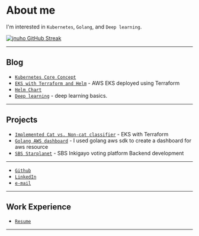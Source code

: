 # About me

I'm interested in `Kubernetes`, `Golang`, and `Deep learning`.

<!-- [![jnuho GitHub stats](https://github-readme-stats.vercel.app/api?username=jnuho&show_icons=true&rank_icon=percentile&show=reviews,prs_merged,prs_merged_percentage)](https://github.com/jnuho) -->
[![jnuho GitHub Streak](https://streak-stats.demolab.com?user=jnuho&theme=github-light)](https://github.com/jnuho)

<hr>

## Blog

- [`Kubernetes Core Concept`](blog/posts/Kubernetes-Core-Concept.md)
- [`EKS with Terraform and Helm`](blog/posts/EKS_with_Terraform_and_Helm.md) - AWS EKS deployed using Terraform
- [`Helm Chart`](blog/posts/Helm.md)
- [`Deep learning`](blog/posts/deeplearning.ai.md) - deep learning basics.

<hr>


## Projects

- [`Implemented Cat vs. Non-cat classifier`](blog/posts/Implement-Cat-vs.-Non-cat-Classifier-on-EKS.md) - EKS with Terraform
- [`Golang AWS dashboard`](blog/posts/Golang-AWS-dashboard.md) - I used golang aws sdk to create a dashboard for aws resource
- [`SBS Starplanet`](blog/posts/Work-at-Rowem.md) - SBS Inkigayo voting platform Backend development

<hr>

* <i class="fa fa-github"></i> <a href="https://github.com/jnuho" target="_blank">`Github`</a>
* <i class="fa fa-linkedin-square"></i> <a href="https://www.linkedin.com/in/jun-ho-lee-047166273/" target="_blank">`LinkedIn`</a>
* <i class="fa fa-envelope" aria-hidden="true"></i> [`e-mail`](mailto:cactoos555@gmail.com?subject=Test)

<hr>

## Work Experience

* <i class="fa fa-id-badge" aria-hidden="true"></i> [`Resume`](Resume.md)

<hr>